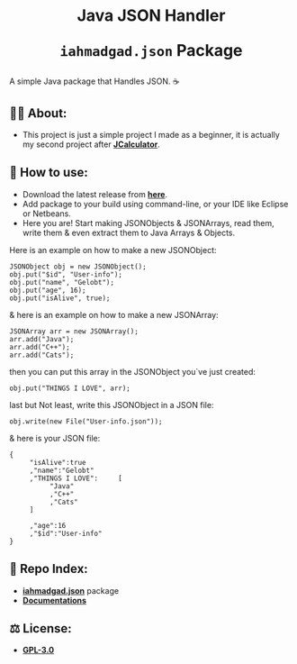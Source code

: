 <h1 align="center">Java JSON Handler
<br/>
  
`iahmadgad.json` Package
</h1>

A simple Java package that Handles JSON. ☕
## 💁‍♂️ About:
- This project is just a simple project I made as a beginner, it is actually my second project after [**JCalculator**](https://github.com/iAhmadGad/JCalculator).
## 🤔 How to use:
- Download the latest release from [**here**](https://github.com/iAhmadGad/Java-JSON-Handler/releases).
- Add package to your build using command-line, or your IDE like Eclipse or Netbeans.
- Here you are! Start making JSONObjects & JSONArrays, read them, write them & even extract them to Java Arrays & Objects.

Here is an example on how to make a new JSONObject:
```
JSONObject obj = new JSONObject();
obj.put("$id", "User-info");
obj.put("name", "Gelobt");
obj.put("age", 16);
obj.put("isAlive", true);
```
& here is an example on how to make a new JSONArray:
```
JSONArray arr = new JSONArray();
arr.add("Java");
arr.add("C++");
arr.add("Cats");
```
then you can put this array in the JSONObject you`ve just created:
```
obj.put("THINGS I LOVE", arr);
```
last but Not least, write this JSONObject in a JSON file:
```
obj.write(new File("User-info.json"));
```
& here is your JSON file:
```
{
     "isAlive":true
     ,"name":"Gelobt"
     ,"THINGS I LOVE":     [
          "Java"
          ,"C++"
          ,"Cats"
     ]

     ,"age":16
     ,"$id":"User-info"
}
```
## 📄 Repo Index:
- [**iahmadgad.json**](https://github.com/iAhmadGad/Java-JSON-Handler/tree/main/src/iahmadgad/json) package
- [**Documentations**](https://github.com/iAhmadGad/Java-JSON-Handler/tree/main/docs)
## ⚖️ License:
- [**GPL-3.0**](https://github.com/iAhmadGad/Java-JSON-Handler/blob/main/LICENSE)
